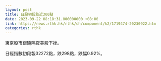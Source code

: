 ```yaml
---
layout: post
title: 日股初段跌近300點
date: 2023-09-22 08:18:31.000000000 +08:00
link: https://news.rthk.hk/rthk/ch/component/k2/1719474-20230922.htm
categories: rthk
---
```


東京股市跟隨隔夜美股下挫。

日經指數初段報32272點，跌298點，跌幅0.92%。

